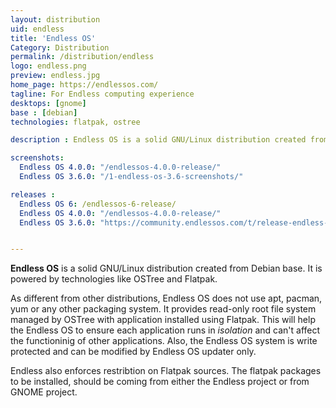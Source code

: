 ```yaml
---
layout: distribution
uid: endless
title: 'Endless OS'
Category: Distribution
permalink: /distribution/endless
logo: endless.png
preview: endless.jpg
home_page: https://endlessos.com/
tagline: For Endless computing experience
desktops: [gnome]
base : [debian]
technologies: flatpak, ostree

description : Endless OS is a solid GNU/Linux distribution created from Debian base. It is powered by technologies like OSTree and Flatpak.

screenshots:
  Endless OS 4.0.0: "/endlessos-4.0.0-release/"
  Endless OS 3.6.0: "/1-endless-os-3.6-screenshots/"

releases :
  Endless OS 6: /endlessos-6-release/
  Endless OS 4.0.0: "/endlessos-4.0.0-release/"
  Endless OS 3.6.0: "https://community.endlessos.com/t/release-endless-os-3-6-0/9638"


---
```


**Endless OS** is a solid GNU/Linux distribution created from Debian base. It is powered by technologies like OSTree and Flatpak.

As different from other distributions, Endless OS does not use apt, pacman, yum or any other packaging system. It provides read-only root file system managed by OSTree with application installed using Flatpak. This will help the Endless OS to ensure each application runs in *isolation* and can't affect the functioninig of other applications. Also, the Endless OS system is write protected and can be modified by Endless OS updater only.

Endless also enforces restribtion on Flatpak sources. The flatpak packages to be installed, should be coming from either the Endless project or from GNOME project.
